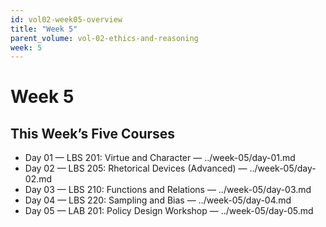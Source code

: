 ```yaml
---
id: vol02-week05-overview
title: "Week 5"
parent_volume: vol-02-ethics-and-reasoning
week: 5
---
```


# Week 5

## This Week’s Five Courses
- Day 01 — LBS 201: Virtue and Character — ../week-05/day-01.md
- Day 02 — LBS 205: Rhetorical Devices (Advanced) — ../week-05/day-02.md
- Day 03 — LBS 210: Functions and Relations — ../week-05/day-03.md
- Day 04 — LBS 220: Sampling and Bias — ../week-05/day-04.md
- Day 05 — LAB 201: Policy Design Workshop — ../week-05/day-05.md

